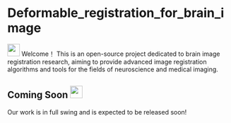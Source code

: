 # Deformable_registration_for_brain_image

<img src="https://github.com/user-attachments/assets/3ba09bea-f4b2-46ce-8d81-db3016804d81" height="28"> Welcome！ This is an open-source project dedicated to brain image registration research, aiming to provide advanced image registration algorithms and tools for the fields of neuroscience and medical imaging.  

## Coming Soon <img src="https://github.com/user-attachments/assets/d3a2d256-11a6-4196-92e7-37fc973e578a" height="28">

Our work is in full swing and is expected to be released soon!

